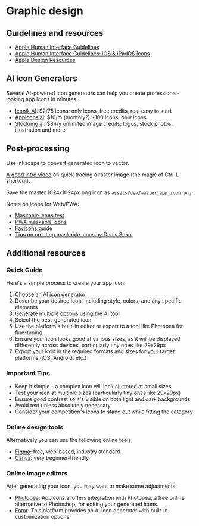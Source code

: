 # Graphic design

## Guidelines and resources

* [Apple Human Interface Guidelines](https://developer.apple.com/design/human-interface-guidelines)
* [Apple Human Interface Guidelines: iOS & iPadOS icons](https://developer.apple.com/design/human-interface-guidelines/app-icons#iOS-iPadOS)
* [Apple Design Resources](https://developer.apple.com/design/resources/)

## AI Icon Generators

Several AI-powered icon generators can help you create professional-looking app icons in minutes:

* [Iconik AI](https://www.iconikai.com/): $2/75 icons; only icons, free credits, real easy to start
* [Appicons.ai](https://appicons.ai): $10/m (monthly?) ~100 icons; only icons
* [Stockimg.ai](https://stockimg.ai): $84/y unlimited image credits; logos, stock photos, illustration and more

## Post-processing

Use Inkscape to convert generated icon to vector.

[A good intro video](https://youtube.com/shorts/APBF05SvRck?si=O3HDWvKoklgc5lHR) on quick tracing a raster image
(the magic of Ctrl-L shortcut). 

Save the master 1024x1024px png icon as `assets/dev/master_app_icon.png`.

Notes on icons for Web/PWA:

* [Maskable icons test](https://maskable.app/)
* [PWA maskable icons](https://web.dev/articles/maskable-icon)
* [Favicons guide](https://www.denis.es/blog/favicon-apps-icons-guide/)
* [Tips on creating maskable icons by Denis Sokol](https://www.denis.es/blog/how-to-automate-app-icons-production/)

## Additional resources

### Quick Guide

Here's a simple process to create your app icon:

1. Choose an AI icon generator
2. Describe your desired icon, including style, colors, and any specific elements
3. Generate multiple options using the AI tool
4. Select the best-generated icon
5. Use the platform's built-in editor or export to a tool like Photopea for fine-tuning
6. Ensure your icon looks good at various sizes, as it will be displayed differently across devices, particularly tiny
   ones like 29x29px
7. Export your icon in the required formats and sizes for your target platforms (iOS, Android, etc.)

### Important Tips

* Keep it simple - a complex icon will look cluttered at small sizes
* Test your icon at multiple sizes (particularly tiny ones like 29x29px)
* Ensure good contrast so it's visible on both light and dark backgrounds
* Avoid text unless absolutely necessary
* Consider your competition's icons to stand out while fitting the category

### Online design tools

Alternatively you can use the following online tools:

* [Figma](https://figma.com/): free, web-based, industry standard
* [Canva](https://www.canva.com/): very beginner-friendly

### Online image editors

After generating your icon, you may want to make some adjustments:

* [Photopea](https://www.photopea.com/): Appicons.ai offers integration with Photopea, a free online alternative to
  Photoshop, for editing your generated icons.
* [Fotor](https://www.fotor.com/): This platform provides an AI icon generator with built-in customization options.
